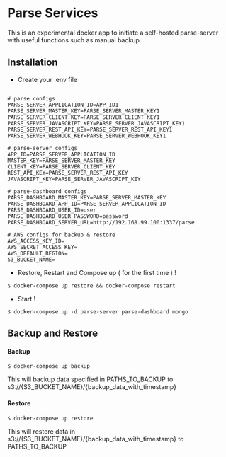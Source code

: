 # Parse Services

This is an experimental docker app to initiate a self-hosted parse-server with useful functions such as manual backup.

## Installation

  - Create your .env file

```

# parse configs
PARSE_SERVER_APPLICATION_ID=APP_ID1
PARSE_SERVER_MASTER_KEY=PARSE_SERVER_MASTER_KEY1
PARSE_SERVER_CLIENT_KEY=PARSE_SERVER_CLIENT_KEY1
PARSE_SERVER_JAVASCRIPT_KEY=PARSE_SERVER_JAVASCRIPT_KEY1
PARSE_SERVER_REST_API_KEY=PARSE_SERVER_REST_API_KEY1
PARSE_SERVER_WEBHOOK_KEY=PARSE_SERVER_WEBHOOK_KEY1

# parse-server configs
APP_ID=PARSE_SERVER_APPLICATION_ID
MASTER_KEY=PARSE_SERVER_MASTER_KEY
CLIENT_KEY=PARSE_SERVER_CLIENT_KEY
REST_API_KEY=PARSE_SERVER_REST_API_KEY
JAVASCRIPT_KEY=PARSE_SERVER_JAVASCRIPT_KEY

# parse-dashboard configs
PARSE_DASHBOARD_MASTER_KEY=PARSE_SERVER_MASTER_KEY
PARSE_DASHBOARD_APP_ID=PARSE_SERVER_APPLICATION_ID
PARSE_DASHBOARD_USER_ID=user
PARSE_DASHBOARD_USER_PASSWORD=password
PARSE_DASHBOARD_SERVER_URL=http://192.168.99.100:1337/parse

# AWS configs for backup & restore
AWS_ACCESS_KEY_ID=
AWS_SECRET_ACCESS_KEY=
AWS_DEFAULT_REGION=
S3_BUCKET_NAME=

```

  - Restore, Restart and Compose up ( for the first time ) !
```
$ docker-compose up restore && docker-compose restart
```

  - Start !
```
$ docker-compose up -d parse-server parse-dashboard mongo
```

## Backup and Restore

#### Backup
```
$ docker-compose up backup
```
This will backup data specified in PATHS_TO_BACKUP to s3://{S3_BUCKET_NAME}/{backup_data_with_timestamp}

#### Restore
```
$ docker-compose up restore
```
This will restore data in s3://{S3_BUCKET_NAME}/{backup_data_with_timestamp} to PATHS_TO_BACKUP
